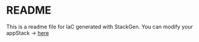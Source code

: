 # README
This is a readme file for IaC generated with StackGen.
You can modify your appStack -> [here](http://main.dev.stackgen.com/appstacks/a3f6d37b-25fc-4a2d-b611-630295648215)
